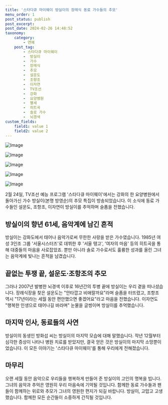 ```yaml
---
title: '스타다큐 마이웨이 방실이의 장례식 동료 가수들의 추모'
menu_order: 1
post_status: publish
post_excerpt: 
post_date: 2024-02-26 14:48:52
taxonomy:
    category:
        - 연예
    post_tag:
        - 스타다큐 마이웨이
        -  방실이
        -  가수
        -  장례식
        -  추모
        -  설운도
        -  조항조
        -  이자연
        -  TV조선
        -  강화
        -  요양병원
        -  별세
        -  히트곡
        -  솔로 가수
        -  뇌경색
custom_fields:
    field1: value 1
    field2: value 2
---
```


![Image](https://mimgnews.pstatic.net/image/213/2024/02/26/0001287406_001_20240226070101240.jpg?type=w540)

![Image](https://ssl.pstatic.net/mimgnews/image/213/2024/02/26/0001287406_002_20240226070101333.jpg?type=w540)

![Image](https://mimgnews.pstatic.net/image/213/2024/02/26/0001287406_003_20240226070101700.jpg?type=w540)

![Image](https://ssl.pstatic.net/mimgnews/image/213/2024/02/26/0001287406_004_20240226070101781.jpg?type=w540)

![Image](https://mimgnews.pstatic.net/image/213/2024/02/26/0001287406_005_20240226070101872.jpg?type=w540)

2월 24일, TV조선 예능 프로그램 '스타다큐 마이웨이'에서는 강화의 한 요양병원에서 돌아가신 가수 방실이(본명 방영순)의 추모 특집이 방송되었습니다. 이 소식에 동료 가수들인 설운도, 조항조, 이자연이 방실이를 추억하며 슬픔을 전했습니다.
## 방실이의 향년 61세, 음악계에 남긴 흔적
방실이는 강화도에서 태어나 음악가로써 무한한 사랑을 받은 가수였습니다. 1985년 여성 3인조 그룹 '서울시스터즈'로 데뷔한 후 '서울 탱고', '여자의 마음' 등의 히트곡을 통해 대중들의 마음을 사로잡았죠. 뿐만 아니라 솔로 가수로서도 훌륭한 성과를 올린 그녀는 음악계에 빛나는 흔적을 남겼습니다.
## 끝없는 투쟁 끝, 설운도·조항조의 추모
그러나 2007년 발병한 뇌경색 이후로 16년간의 투병 끝에 방실이는 우리 곁을 떠나셨습니다. 장례식장을 찾은 설운도는 "안타깝고 비애랄까요"라며 슬픔을 터뜨렸고, 조항조 역시 "17년이라는 세월 동안 편안했으면 좋겠어요"라고 마음을 전했습니다. 이자연도 "행복한 인생으로 태어나길 바라며" 눈물을 글썽이며 방실이를 추억했습니다.
## 마지막 인사, 동료들의 사연
방실이의 동생인 방화섭 씨는 방실이의 마지막 모습에 대해 말했습니다. 작년 12월부터 심각한 증상이 나타나 병원 치료를 받았지만, 결국 얻은 것은 방실이의 마지막 소망뿐이었습니다. 이 모든 이야기는 '스타다큐 마이웨이'를 통해 우리에게 전해졌습니다.
## 마무리
오랜 세월 동안 음악으로 우리들을 행복하게 만들어 준 방실이의 고인의 명복을 빕니다. 그녀의 음악과 추억은 영원히 우리 마음속에 기억될 것입니다. 함께한 동료 가수들과 팬들이 함께하는 위로와 추모가 그녀의 영원한 편지가 되길 바랍니다. 방실이, 고맙고 고생했습니다. 함께한 모든 순간들이 소중하게 간직될 것입니다.
